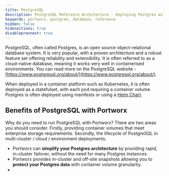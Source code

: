 ```yaml
---
title: PostgreSQL
description: PostgreSQL Reference Architecture - Deploying Postgres with Portworx
keywords: portworx, postgres, database, reference
hidden: false
hidesections: true
disableprevnext: true
---
```


PostgreSQL, often called Postgres, is an open source object-relational database system. It is very popular, with a proven architecture and a robust feature set offering reliability and extensibility. It is often referred to as a cloud-native database, meaning it works very well in containerised environments. You can read more on the PostgreSQL website - [https://www.postgresql.org/about/](https://www.postgresql.org/about/).

When deployed in a container platform such as Kubernetes, it is often deployed as a statefulset, with each pod requiring a container volume. Postgres is often deployed using manifests or using a [Helm Chart](https://github.com/helm/charts/tree/master/stable/postgresql).

## Benefits of PostgreSQL with Portworx
Why do you need to run PostgreSQL with Portworx? There are two areas you should consider. Firstly, providing container volumes that meet enterprise storage requirements. Secondly, the lifecycle of PostgreSQL in multi-cluster / cloud / environment deployments.

- Portworx can **simplify your Postgres architecture** by providing rapid, in-cluster failover, without the need for many Postgres instances.
- Portworx provides in-cluster and off-site snapshots allowing you to **protect your Postgres data** with container volume granularity.
- 


